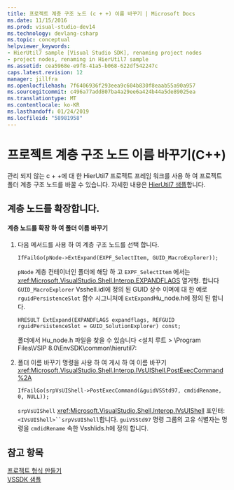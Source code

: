 ```yaml
---
title: 프로젝트 계층 구조 노드 (c + +) 이름 바꾸기 | Microsoft Docs
ms.date: 11/15/2016
ms.prod: visual-studio-dev14
ms.technology: devlang-csharp
ms.topic: conceptual
helpviewer_keywords:
- HierUtil7 sample [Visual Studio SDK], renaming project nodes
- project nodes, renaming in HierUtil7 sample
ms.assetid: cea5968e-e9f8-41a5-b068-622df542247c
caps.latest.revision: 12
manager: jillfra
ms.openlocfilehash: 7f6406936f293eea9c604b830f8eaab55a90a957
ms.sourcegitcommit: c496a77add807ba4a29ee6a424b44a5de89025ea
ms.translationtype: MT
ms.contentlocale: ko-KR
ms.lasthandoff: 01/24/2019
ms.locfileid: "58981958"
---
```

# <a name="renaming-project-hierarchy-nodes-c"></a>프로젝트 계층 구조 노드 이름 바꾸기(C++)
관리 되지 않는 c + +에 대 한 HierUtil7 프로젝트 프레임 워크를 사용 하 여 프로젝트 폴더 계층 구조 노드를 바꿀 수 있습니다. 자세한 내용은 [HierUtil7 샘플](http://msdn.microsoft.com/29c15184-a70c-4813-86c2-fb1d47442d11)합니다.  
  
## <a name="expanding-the-hierarchy-node"></a>계층 노드를 확장합니다.  
  
#### <a name="to-expand-the-hierarchy-node-and-rename-the-folder"></a>계층 노드를 확장 하 여 폴더 이름 바꾸기  
  
1.  다음 메서드를 사용 하 여 계층 구조 노드를 선택 합니다.  
  
    ```  
    IfFailGo(pNode->ExtExpand(EXPF_SelectItem, GUID_MacroExplorer));  
    ```  
  
     `pNode` 계층 컨테이너인 폴더에 해당 하 고 `EXPF_SelectItem` 에서는 <xref:Microsoft.VisualStudio.Shell.Interop.EXPANDFLAGS> 열거형. 합니다 `GUID_MacroExplorer` Vsshell.idl에 정의 된 GUID 상수 이며에 대 한 예로 `rguidPersistenceSlot` 함수 시그니처에 `ExtExpand`Hu_node.h에 정의 된 합니다.  
  
    ```  
    HRESULT ExtExpand(EXPANDFLAGS expandflags, REFGUID rguidPersistenceSlot = GUID_SolutionExplorer) const;  
    ```  
  
     폴더에서 Hu_node.h 파일을 찾을 수 있습니다 \<설치 루트 > \Program Files\VSIP 8.0\EnvSDK\common\hierutil7:  
  
2.  폴더 이름 바꾸기 명령을 사용 하 여 게시 하 여 이름 바꾸기 <xref:Microsoft.VisualStudio.Shell.Interop.IVsUIShell.PostExecCommand%2A>  
  
    ```  
    IfFailGo(srpVsUIShell->PostExecCommand(&guidVSStd97, cmdidRename, 0, NULL));  
    ```  
  
     `srpVsUIShell` <xref:Microsoft.VisualStudio.Shell.Interop.IVsUIShell> 포인터: `<IVsUIShell>``srpVsUIShell`합니다. `guiVSStd97` 명령 그룹의 고유 식별자는 명령을 `cmdidRename` 속한 Vsshlids.h에 정의 합니다.  
  
## <a name="see-also"></a>참고 항목  
 [프로젝트 형식 만들기](../extensibility/internals/creating-project-types.md)   
 [VSSDK 샘플](../misc/vssdk-samples.md)